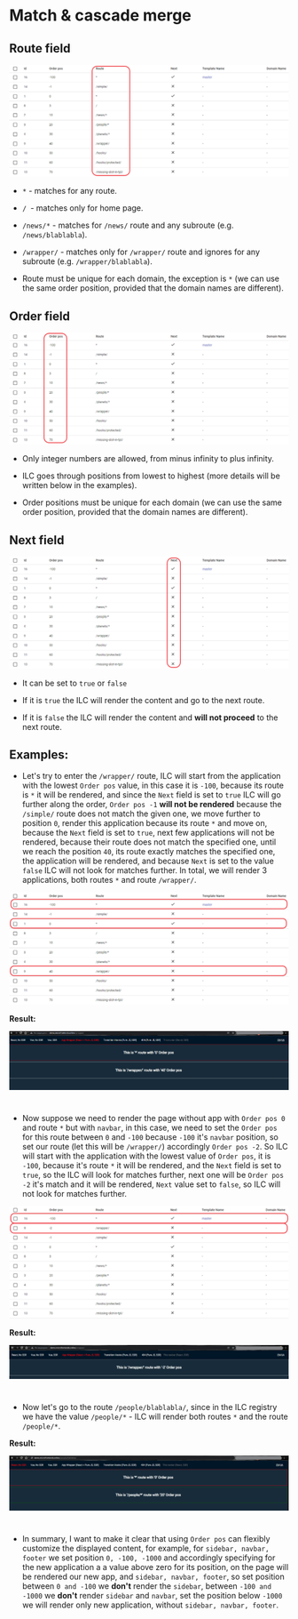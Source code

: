 # Match & cascade merge

## Route field
![ILC registry route](./assets/route-field.png)

- `*` - matches for any route.

- `/ `- matches only for home page.

- `/news/*` - matches for `/news/` route and any subroute (e.g. `/news/blablabla`).

- `/wrapper/` - matches only for `/wrapper/` route and ignores for any subroute (e.g. `/wrapper/blablabla`).

- Route must be unique for each domain, the exception is `*` (we can use the same order position, provided that the domain names are different).

## Order field
![ILC registry Order field](./assets/order-field.png)

- Only integer numbers are allowed, from minus infinity to plus infinity.

- ILC goes through positions from lowest to highest (more details will be written below in the examples).

- Order positions must be unique for each domain (we can use the same order position, provided that the domain names are different).

## Next field
![ILC registry Next field](./assets/next-field.png)

- It can be set to `true` or `false`

- If it is `true` the ILC will render the content and go to the next route.

- If it is `false` the ILC will render the content and **will not proceed** to the next route.

## Examples:

- Let's try to enter the `/wrapper/` route, ILC will start from the application with the lowest `Order pos` value,
in this case it is `-100`, because its route is `*` it will be rendered, and since the `Next` field is set to `true` ILC will go further along the order, `Order pos -1` **will not be rendered** because the `/simple/` route does not match the given one, we move further to position `0`, render this application because its route `*` and move on, because the `Next` field is set to `true`, next few applications will not be rendered, because their route does not match the specified one, until we reach the position `40`, its route exactly matches the specified one, the application will be rendered, and because `Next` is set to the value `false` ILС will not look for matches further. In total, we will render 3 applications, both routes `*` and route `/wrapper/`.

![ILC registry second example](./assets/first-case-route.png)

**Result:**

![ILC registry second example result](./assets/first-case-result.png)

#

- Now suppose we need to render the page without app with `Order pos 0` and route `*` but with `navbar`, in this case, we need to set the `Order pos` for this route between `0` and `-100` because `-100` it's `navbar` position, so set our route (let this will be `/wrapper/`) accordingly `Order pos -2`. So ILC will start with the application with the lowest value of `Order pos`, it is `-100`, because it's route `*` it will be rendered, and the `Next` field is set to `true`, so the ILC will look for matches further, next one will be `Order pos -2` it's match and it will be rendered, `Next` value set to `false`, so ILС will not look for matches further.

![ILC registry first example](./assets/route2.png)

**Result:**

![ILC registry first example result](./assets/second-case-result.png)

#

- Now let's go to the route `/people/blablabla/`, since in the ILC registry we have the value `/people/*` - ILC will render both routes `*` and the route `/people/*`.

**Result:**

![ILC registry third example result](./assets/third-case-result.png)

#

- In summary, I want to make it clear that using `Order pos` can flexibly customize the displayed content, for example, for `sidebar, navbar, footer` we set position `0, -100, -1000` and accordingly specifying for the new application a a value above zero for its position, on the page will be rendered our new app, and `sidebar, navbar, footer`, so set position between `0 and -100` we **don't** render the `sidebar`, between `-100 and -1000` we **don't** render `sidebar` and `navbar`, set the position below `-1000` we will render only new application, without `sidebar, navbar, footer`.



